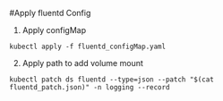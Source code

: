#Apply fluentd Config

1. Apply configMap
```
kubectl apply -f fluentd_configMap.yaml
```

2. Apply path to add volume mount
```
kubectl patch ds fluentd --type=json --patch "$(cat fluentd_patch.json)" -n logging --record
```